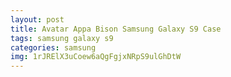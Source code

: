 ```yaml
---
layout: post
title: Avatar Appa Bison Samsung Galaxy S9 Case
tags: samsung galaxy s9
categories: samsung
img: 1rJRElX3uCoew6aQgFgjxNRpS9ulGhDtW
---
```

